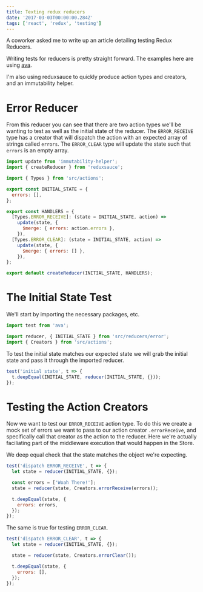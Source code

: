```yaml
---
title: Texting redux reducers
date: '2017-03-03T00:00:00.284Z'
tags: ['react', 'redux', 'testing']
---
```


A coworker asked me to write up an article detailing testing Redux Reducers.<!-- end -->

Writing tests for reducers is pretty straight forward. The examples here are
using <a href='https://github.com/avajs/ava'>ava</a>.

I'm also using reduxsauce to quickly produce action types and creators, and an
immutability helper.

# Error Reducer

From this reducer you can see that there are two action types we'll be wanting
to test as well as the initial state of the reducer. The `ERROR_RECEIVE` type
has a creator that will dispatch the action with an expected array of strings
called `errors`. The `ERROR_CLEAR` type will update the state such that `errors`
is an empty array.

```javascript
import update from 'immutability-helper';
import { createReducer } from 'reduxsauce';

import { Types } from 'src/actions';

export const INITIAL_STATE = {
  errors: [],
};

export const HANDLERS = {
  [Types.ERROR_RECEIVE]: (state = INITIAL_STATE, action) =>
    update(state, {
      $merge: { errors: action.errors },
    }),
  [Types.ERROR_CLEAR]: (state = INITIAL_STATE, action) =>
    update(state, {
      $merge: { errors: [] },
    }),
};

export default createReducer(INITIAL_STATE, HANDLERS);
```

# The Initial State Test

We'll start by importing the necessary packages, etc.

```javascript
import test from 'ava';

import reducer, { INITIAL_STATE } from 'src/reducers/error';
import { Creators } from 'src/actions';
```

To test the initial state matches our expected state we will grab the initial state
and pass it through the imported reducer.

```javascript
test('initial state', t => {
  t.deepEqual(INITIAL_STATE, reducer(INITIAL_STATE, {}));
});
```

# Testing the Action Creators

Now we want to test our `ERROR_RECEIVE` action type. To do this we create a mock
set of errors we want to pass to our action creator `.errorReceive`, and
specifically call that creator as the action to the reducer. Here we're actually
faciliating part of the middleware execution that would happen in the Store.

We deep equal check that the state matches the object we're expecting.

```javascript
test('dispatch ERROR_RECEIVE', t => {
  let state = reducer(INITIAL_STATE, {});

  const errors = ['Woah There!'];
  state = reducer(state, Creators.errorReceive(errors));

  t.deepEqual(state, {
    errors: errors,
  });
});
```

The same is true for testing `ERROR_CLEAR`.

```javascript
test('dispatch ERROR_CLEAR', t => {
  let state = reducer(INITIAL_STATE, {});

  state = reducer(state, Creators.errorClear());

  t.deepEqual(state, {
    errors: [],
  });
});
```
